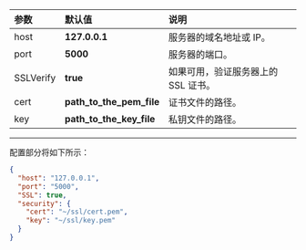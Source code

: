| **参数** | **默认值** | **说明** |
|:-|:-|:-|
| host | **127.0.0.1** | 服务器的域名地址或 IP。 |
| port | **5000** | 服务器的端口。 |
| SSLVerify | **true** | 如果可用，验证服务器上的 SSL 证书。 |
| cert | **path_to_the_pem_file** | 证书文件的路径。 |
| key | **path_to_the_key_file** | 私钥文件的路径。 |
---

配置部分将如下所示：
```json
{
  "host": "127.0.0.1",
  "port": "5000",
  "SSL": true,
  "security": {
    "cert": "~/ssl/cert.pem",
    "key": "~/ssl/key.pem"
  }
}
```